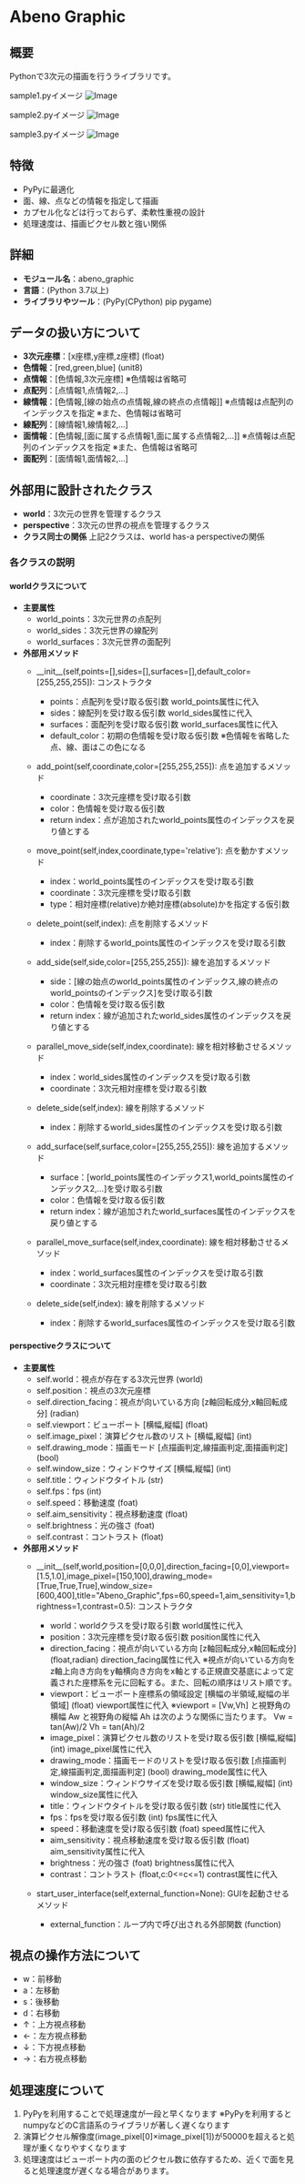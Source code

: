 # Abeno Graphic

## 概要
Pythonで3次元の描画を行うライブラリです。

sample1.pyイメージ
![Image](https://github.com/user-attachments/assets/09136165-fad6-4043-82c1-b84bab992f19)

sample2.pyイメージ
![Image](https://github.com/user-attachments/assets/501bbb58-cd40-4b33-9d93-1da257fe08fb)

sample3.pyイメージ
![Image](https://github.com/user-attachments/assets/5c2d6504-d03e-44db-8fb5-8def5a2dd091)

## 特徴
- PyPyに最適化
- 面、線、点などの情報を指定して描画
- カプセル化などは行っておらず、柔軟性重視の設計
- 処理速度は、描画ピクセル数と強い関係

## 詳細
- **モジュール名**：abeno_graphic
- **言語**：(Python 3.7以上)
- **ライブラリやツール**：(PyPy(CPython) pip pygame)

## データの扱い方について
- **3次元座標**：\[x座標,y座標,z座標\] (float)
- **色情報**：\[red,green,blue\] (unit8)
- **点情報**：\[色情報,3次元座標\] ※色情報は省略可
- **点配列**：\[点情報1,点情報2,...\]
- **線情報**：\[色情報,\[線の始点の点情報,線の終点の点情報\]\] ※点情報は点配列のインデックスを指定
                                                       ※また、色情報は省略可
- **線配列**：\[線情報1,線情報2,...\]
- **面情報**：\[色情報,\[面に属する点情報1,面に属する点情報2,...\]\] ※点情報は点配列のインデックスを指定
                                                             ※また、色情報は省略可
- **面配列**：\[面情報1,面情報2,...\]

## 外部用に設計されたクラス
- **world**：3次元の世界を管理するクラス
- **perspective**：3次元の世界の視点を管理するクラス
- **クラス同士の関係** 上記2クラスは、world has-a perspectiveの関係

### 各クラスの説明

#### worldクラスについて
- **主要属性**
  - world_points：3次元世界の点配列
  - world_sides：3次元世界の線配列
  - world_surfaces：3次元世界の面配列
- **外部用メソッド**
  - \_\_init\_\_(self,points=\[\],sides=\[\],surfaces=\[\],default_color=\[255,255,255\]): コンストラクタ
    - points：点配列を受け取る仮引数 world_points属性に代入
    - sides：線配列を受け取る仮引数 world_sides属性に代入
    - surfaces：面配列を受け取る仮引数 world_surfaces属性に代入
    - default_color：初期の色情報を受け取る仮引数 ※色情報を省略した点、線、面はこの色になる

  - add_point(self,coordinate,color=\[255,255,255\]): 点を追加するメソッド
    - coordinate：3次元座標を受け取る引数
    - color：色情報を受け取る仮引数
    - return index：点が追加されたworld_points属性のインデックスを戻り値とする

  - move_point(self,index,coordinate,type='relative'): 点を動かすメソッド
    - index：world_points属性のインデックスを受け取る引数
    - coordinate：3次元座標を受け取る引数
    - type：相対座標(relative)か絶対座標(absolute)かを指定する仮引数

  - delete_point(self,index): 点を削除するメソッド
    - index：削除するworld_points属性のインデックスを受け取る引数

  - add_side(self,side,color=\[255,255,255\]): 線を追加するメソッド
    - side：\[線の始点のworld_points属性のインデックス,線の終点のworld_pointsのインデックス\]を受け取る引数
    - color：色情報を受け取る仮引数
    - return index：線が追加されたworld_sides属性のインデックスを戻り値とする

  - parallel_move_side(self,index,coordinate): 線を相対移動させるメソッド
    - index：world_sides属性のインデックスを受け取る引数
    - coordinate：3次元相対座標を受け取る引数

  - delete_side(self,index): 線を削除するメソッド
    - index：削除するworld_sides属性のインデックスを受け取る引数

  - add_surface(self,surface,color=\[255,255,255\]): 線を追加するメソッド
    - surface：\[world_points属性のインデックス1,world_points属性のインデックス2,...\]を受け取る引数
    - color：色情報を受け取る仮引数
    - return index：線が追加されたworld_surfaces属性のインデックスを戻り値とする

  - parallel_move_surface(self,index,coordinate): 線を相対移動させるメソッド
    - index：world_surfaces属性のインデックスを受け取る引数
    - coordinate：3次元相対座標を受け取る引数

  - delete_side(self,index): 線を削除するメソッド
    - index：削除するworld_surfaces属性のインデックスを受け取る引数

#### perspectiveクラスについて
- **主要属性**
  - self.world：視点が存在する3次元世界 (world)
  - self.position：視点の3次元座標
  - self.direction_facing：視点が向いている方向 \[z軸回転成分,x軸回転成分\] (radian)
  - self.viewport：ビューポート \[横幅,縦幅\] (float)
  - self.image_pixel：演算ピクセル数のリスト \[横幅,縦幅\] (int)
  - self.drawing_mode：描画モード \[点描画判定,線描画判定,面描画判定\] (bool)
  - self.window_size：ウィンドウサイズ \[横幅,縦幅\] (int)
  - self.title：ウィンドウタイトル (str)
  - self.fps：fps (int)
  - self.speed：移動速度 (foat)
  - self.aim_sensitivity：視点移動速度 (float)
  - self.brightness：光の強さ (foat)
  - self.contrast：コントラスト (float)
- **外部用メソッド**
  - \_\_init\_\_(self,world,position=\[0,0,0\],direction_facing=\[0,0\],viewport=\[1.5,1.0\],image_pixel=\[150,100\],drawing_mode=\[True,True,True\],window_size=\[600,400\],title="Abeno_Graphic",fps=60,speed=1,aim_sensitivity=1,brightness=1,contrast=0.5): コンストラクタ
    - world：worldクラスを受け取る引数 world属性に代入
    - position：3次元座標を受け取る仮引数 position属性に代入
    - direction_facing：視点が向いている方向 \[z軸回転成分,x軸回転成分\] (float,radian) direction_facing属性に代入
                        ※視点が向いている方向をz軸上向き方向をy軸横向き方向をx軸とする正規直交基底によって定義された座標系を元に回転する。また、回転の順序はリスト順です。
    - viewport：ビューポート座標系の領域設定 \[横幅の半領域,縦幅の半領域\] (float) viewport属性に代入
                ※viewport = \[Vw,Vh\] と視野角の横幅 Aw と視野角の縦幅 Ah は次のような関係に当たります。
                Vw = tan(Aw)/2 Vh = tan(Ah)/2
    - image_pixel：演算ピクセル数のリストを受け取る仮引数 \[横幅,縦幅\] (int) image_pixel属性に代入
    - drawing_mode：描画モードのリストを受け取る仮引数 \[点描画判定,線描画判定,面描画判定\] (bool) drawing_mode属性に代入
    - window_size：ウィンドウサイズを受け取る仮引数 \[横幅,縦幅\] (int) window_size属性に代入
    - title：ウィンドウタイトルを受け取る仮引数 (str) title属性に代入
    - fps：fpsを受け取る仮引数 (int) fps属性に代入
    - speed：移動速度を受け取る仮引数 (foat) speed属性に代入
    - aim_sensitivity：視点移動速度を受け取る仮引数 (float) aim_sensitivity属性に代入
    - brightness：光の強さ (foat) brightness属性に代入
    - contrast：コントラスト (float,c:0<=c<=1) contrast属性に代入

  - start_user_interface(self,external_function=None): GUIを起動させるメソッド
    - external_function：ループ内で呼び出される外部関数 (function) 

## 視点の操作方法について
- w：前移動
- a：左移動
- s：後移動
- d：右移動
- ↑：上方視点移動
- ←：左方視点移動
- ↓：下方視点移動
- →：右方視点移動

## 処理速度について
1. PyPyを利用することで処理速度が一段と早くなります ※PyPyを利用するとnumpyなどのC言語系のライブラリが著しく遅くなります
2. 演算ピクセル解像度(image_pixel\[0\]×image_pixel\[1\])が50000を超えると処理が重くなりやすくなります
3. 処理速度はビューポート内の面のピクセル数に依存するため、近くで面を見ると処理速度が遅くなる場合があります。